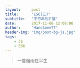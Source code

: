 ```yaml
---
layout:     post
title:      "ES6(三)"
subtitle: 	"字符串的扩展"
date:       2017-11-06 12:00:00
author:     "HandSomeTT"
header-img: "img/post-bg-js.jpg"
tags:
    - JS
    - ES6
---
```


>一蓑烟雨任平生

